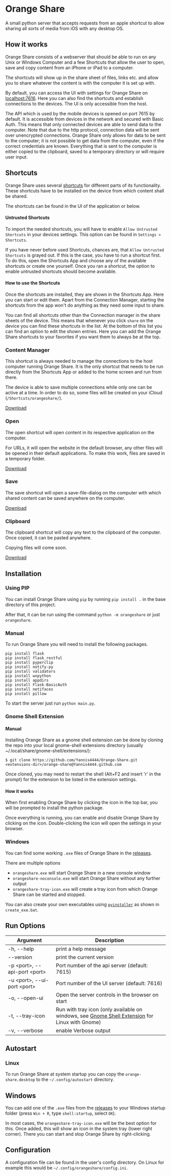 # Orange Share
A small python server that accepts requests from an apple shortcut to allow sharing all sorts of media from iOS with any desktop OS.

## How it works
Orange Share consists of a webserver that should be able to run on any Unix or Windows Computer and a few Shortcuts
that allow the user to open, save and copy content from an iPhone or iPad to a computer.

The shortcuts will show up in the share sheet of files, links etc. and allow you to share whatever the content is with
the computer it is set up with.

By default, you can access the UI with settings for Orange Share on [localhost:7616](http://localhost:7616).
Here you can also find the shortcuts and establish connections to the devices.
The UI is only accessible from the host.

The API which is used by the mobile devices is opened on port 7615 by default.
It is accessible from devices in the network and secured with Basic Auth.
This means that only connected devices are able to send data to the computer.
Note that due to the http protocol, connection data will be sent over unencrypted connections.
Orange Share only allows for data to be sent to the computer; it is not possible to get data from the computer,
even if the correct credentials are known.
Everything that is sent to the computer is either copied to the clipboard, saved to a temporary directory or will require user input.

## Shortcuts

Orange Share uses several [shortcuts](https://support.apple.com/guide/shortcuts/welcome/ios) for different parts of its functionality.
These shortcuts have to be installed on the device from which content shall be shared.

The shortcuts can be found in the UI of the application or below.

#### Untrusted Shortcuts

To import the needed shortcuts, you will have to enable `Allow Untrusted Shortcuts` in your devices settings.
This option can be found in `Settings > Shortcuts`.

If you have never before used Shortcuts, chances are, that `Allow Untrusted Shortcuts` is grayed out.
If this is the case, you have to run a shortcut first.
To do this, open the Shortcuts App and choose any of the available shortcuts or create one yourself.
Once you ran a shortcut, the option to enable untrusted shortcuts should become available.

#### How to use the Shortcuts

Once the shortcuts are installed, they are shown in the Shortcuts App.
Here you can start or edit them.
Apart from the Connection Manager, starting the shortcuts from the app won't do anything as they need some input to share.

You can find all shortcuts other than the Connection manager in the share sheets of the device.
This means that whenever you click `share` on the device you can find these shortcuts in the list.
At the bottom of this list you can find an option to edit the shown entries.
Here you can add the Orange Share shortcuts to your favorites if you want them to always be at the top.

### Content Manager

This shortcut is always needed to manage the connections to the host computer running Orange Share.
It is the only shortcut that needs to be run directly from the Shortcuts App or added to the home screen and run from there.

The device is able to save multiple connections while only one can be active at a time.
In order to do so, some files will be created on your iCloud (`/Shortcuts/orangeshare/`).

[Download](https://www.icloud.com/shortcuts/1b8e0f8143cb4126b1df385038a3effc)

### Open

The open shortcut will open content in its respective application on the computer.

For URLs, it will open the website in the default browser, any other files will be opened in their default applications.
To make this work, files are saved in a temporary folder.

[Download](https://www.icloud.com/shortcuts/278d32893069451e987abc965f1d3780)

### Save

The save shortcut will open a save-file-dialog on the computer with which shared content can be saved anywhere on the computer.

[Download](https://www.icloud.com/shortcuts/55e67abbe30c47d6a14fa50435281be7)

### Clipboard

The clipboard shortcut will copy any text to the clipboard of the computer.
Once copied, it can be pasted anywhere.

Copying files will come soon.

[Download](https://www.icloud.com/shortcuts/1f427c8806304758b3732bacaa4b76c7)

## Installation

### Using PIP

You can install Orange Share using `pip` by running `pip install .` in the base directory of this project.

After that, it can be run using the command `python -m orangeshare` or just `orangeshare`.

### Manual

To run Orange Share you will need to install the following packages.

```shell
pip install flask
pip install flask_restful
pip install pyperclip
pip install notify-py
pip install validators
pip install wxpython
pip install appdirs
pip install Flask-BasicAuth
pip install netifaces
pip install pillow
```

To start the server just run `python main.py`.

### Gnome Shell Extension

[comment]: <> (#### Gnome Extension)

[comment]: <> (The Gnome Extension is available [here]&#40;https://extensions.gnome.org/extension/4469/orange-share/&#41;.)

#### Manual

Installing Orange Share as a gnome shell extension can be done by cloning the repo into your local gnome-shell
extensions directory (usually ~/.local/share/gnome-shell/extensions/):

```
$ git clone https://github.com/Yannis4444/Orange-Share.git <extensions-dir>/orange-share@Yannis4444.github.com
```

Once cloned, you may need to restart the shell (Alt+F2 and insert 'r' in the prompt) for the extension to be listed in the extension settings.

#### How it works

When first enabling Orange Share by clicking the icon in the top bar, you will be prompted to install the python package.

Once everything is running, you can enable and disable Orange Share by clicking on the icon.
Double-clicking the icon will open the settings in your browser.

### Windows

You can find some working `.exe` files of Orange Share in the [releases](https://github.com/Yannis4444/Orange-Share/releases).

There are multiple options
 - `orangeshare.exe` will start Orange Share in a new console window
 - `orangeshare-noconsole.exe` will start Orange Share without any further output
 - `orangeshare-tray-icon.exe` will create a tray icon from which Orange Share can be started and stopped.

You can also create your own executables using [`pyinstaller`](https://github.com/pyinstaller/pyinstaller) as shown in `create_exe.bat`.

## Run Options

Argument | Description
---------|------------
-h, --help | print a help message
--version | print the current version
-p \<port\>, --api-port \<port\> | Port number of the api server (default: 7615)
-u \<port\>, --ui-port \<port\> | Port number of the UI server (default: 7616)
-o, --open-ui | Open the server controls in the browser on start
-t, --tray-icon | Run with tray icon (only available on windows, see [Gnome Shell Extension](#gnome-shell-extension) for Linux with Gnome)
-v, --verbose | enable Verbose output


## Autostart
### Linux

To run Orange Share at system startup you can copy the `orange-share.desktop` to the `~/.config/autostart` directory.

## Windows

You can add one of the `.exe` files from the [releases](https://github.com/Yannis4444/Orange-Share/releases) to your Windows startup folder (press `Win + R`, type `shell:startup`, select `OK`).

In most cases, the `orangeshare-tray-icon.exe` will be the best option for this.
Once added, this will show an icon in the system tray (lower right corner).
There you can start and stop Orange Share by right-clicking.

## Configuration

A configuration file can be found in the user's config directory.
On Linux for example this would be `~/.config/orangeshare/config.ini`.